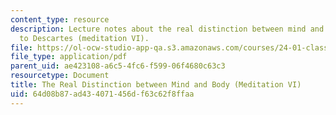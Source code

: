 ```yaml
---
content_type: resource
description: Lecture notes about the real distinction between mind and body according
  to Descartes (meditation VI).
file: https://ol-ocw-studio-app-qa.s3.amazonaws.com/courses/24-01-classics-of-western-philosophy-spring-2016/64d08b87ad434071456df63c62f8ffaa_MIT24_01S16_SES13.pdf
file_type: application/pdf
parent_uid: ae423108-a6c5-4fc6-f599-06f4680c63c3
resourcetype: Document
title: The Real Distinction between Mind and Body (Meditation VI)
uid: 64d08b87-ad43-4071-456d-f63c62f8ffaa
---
```

